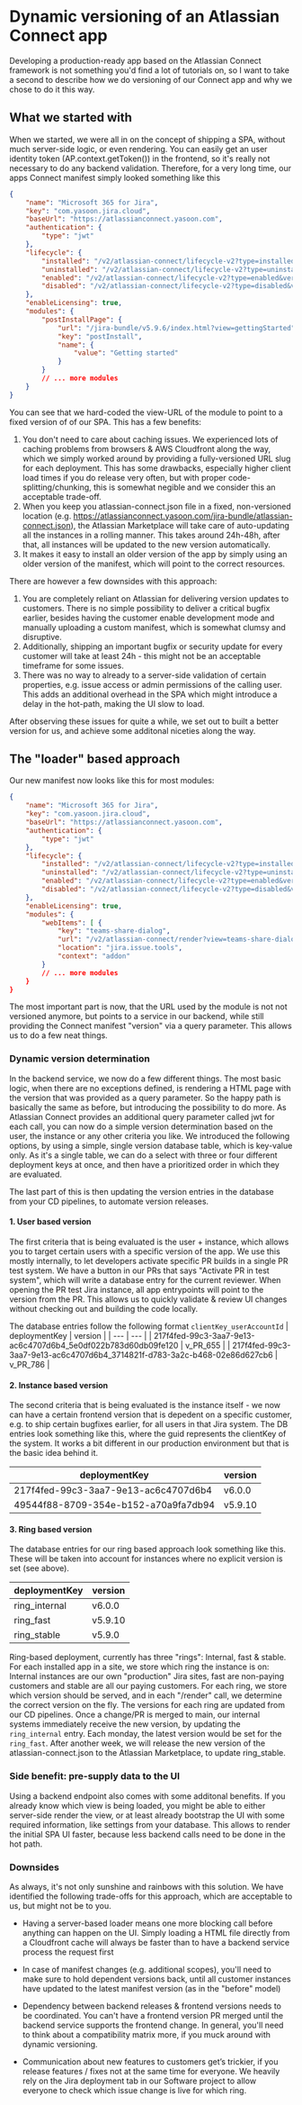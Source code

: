 # Dynamic versioning of an Atlassian Connect app
Developing a production-ready app based on the Atlassian Connect framework is not something you'd find a lot of tutorials on, so I want to take a second to describe how we do versioning of our Connect app and why we chose to do it this way.

## What we started with
When we started, we were all in on the concept of shipping a SPA, without much server-side logic, or even rendering. You can easily get an user identity token (AP.context.getToken()) in the frontend, so it's really not necessary to do any backend validation. Therefore, for a very long time, our apps Connect manifest simply looked something like this

```json
{
    "name": "Microsoft 365 for Jira",
    "key": "com.yasoon.jira.cloud",
    "baseUrl": "https://atlassianconnect.yasoon.com",
    "authentication": {
        "type": "jwt"
    },
    "lifecycle": {
        "installed": "/v2/atlassian-connect/lifecycle-v2?type=installed&version=5.9.6",
        "uninstalled": "/v2/atlassian-connect/lifecycle-v2?type=uninstalled&version=5.9.6",
        "enabled": "/v2/atlassian-connect/lifecycle-v2?type=enabled&version=5.9.6",
        "disabled": "/v2/atlassian-connect/lifecycle-v2?type=disabled&version=5.9.6"
    },
    "enableLicensing": true,
    "modules": {
        "postInstallPage": {
            "url": "/jira-bundle/v5.9.6/index.html?view=gettingStarted",
            "key": "postInstall",
            "name": {
                "value": "Getting started"
            }
        }
		// ... more modules
	}
}
```

You can see that we hard-coded the view-URL of the module to point to a fixed version of of our SPA. This has a few benefits:
1. You don't need to care about caching issues. We experienced lots of caching problems from browsers & AWS Cloudfront along the way, which we simply worked around by providing a fully-versioned URL slug for each deployment. This has some drawbacks, especially higher client load times if you do release very often, but with proper code-splitting/chunking, this is somewhat negible and we consider this an acceptable trade-off.
2. When you keep you atlassian-connect.json file in a fixed, non-versioned location (e.g. https://atlassianconnect.yasoon.com/jira-bundle/atlassian-connect.json), the Atlassian Marketplace will take care of auto-updating all the instances in a rolling manner. This takes around 24h-48h, after that, all instances will be updated to the new version automatically.
3. It makes it easy to install an older version of the app by simply using an older version of the manifest, which will point to the correct resources.

There are however a few downsides with this approach:
1. You are completely reliant on Atlassian for delivering version updates to customers. There is no simple possibility to deliver a critical bugfix earlier, besides having the customer enable development mode and manually uploading a custom manifest, which is somewhat clumsy and disruptive.
2. Additionally, shipping an important bugfix or security update for every customer will take at least 24h - this might not be an acceptable timeframe for some issues.
3. There was no way to already to a server-side validation of certain properties, e.g. issue access or admin permissions of the calling user. This adds an additional overhead in the SPA which might introduce a delay in the hot-path, making the UI slow to load.

After observing these issues for quite a while, we set out to built a better version for us, and achieve some additonal niceties along the way. 

## The "loader" based approach
Our new manifest now looks like this for most modules:
```json
{
    "name": "Microsoft 365 for Jira",
    "key": "com.yasoon.jira.cloud",
    "baseUrl": "https://atlassianconnect.yasoon.com",
    "authentication": {
        "type": "jwt"
    },
    "lifecycle": {
        "installed": "/v2/atlassian-connect/lifecycle-v2?type=installed&version=5.9.6",
        "uninstalled": "/v2/atlassian-connect/lifecycle-v2?type=uninstalled&version=5.9.6",
        "enabled": "/v2/atlassian-connect/lifecycle-v2?type=enabled&version=5.9.6",
        "disabled": "/v2/atlassian-connect/lifecycle-v2?type=disabled&version=5.9.6"
    },
    "enableLicensing": true,
    "modules": {
        "webItems": [ {
			"key": "teams-share-dialog",
			"url": "/v2/atlassian-connect/render?view=teams-share-dialog&version=5.9.6&issueId={issue.id}",
			"location": "jira.issue.tools",
			"context": "addon"
		} 
		// ... more modules
	}
}
```

The most important part is now, that the URL used by the module is not not versioned anymore, but points to a service in our backend, while still providing the Connect manifest "version" via a query parameter. This allows us to do a few neat things.

### Dynamic version determination
In the backend service, we now do a few different things. The most basic logic, when there are no exceptions defined, is rendering a HTML page with the version that was provided as a query parameter. So the happy path is basically the same as before, but introducing the possibility to do more. As Atlassian Connect provides an additional query parameter called jwt for each call, you can now do a simple version determination based on the user, the instance or any other criteria you like. We introduced the following options, by using a simple, single version database table, which is key-value only. As it's a single table, we can do a select with three or four different deployment keys at once, and then have a prioritized order in which they are evaluated. 

The last part of this is then updating the version entries in the database from your CD pipelines, to automate version releases.

#### 1. User based version
The first criteria that is being evaluated is the user + instance, which allows you to target certain users with a specific version of the app. We use this mostly internally, to let developers activate specific PR builds in a single PR test system. We have a button in our PRs that says "Activate PR in test system", which will write a database entry for the current reviewer. When opening the PR test Jira instance, all app entrypoints will point to the version from the PR. This allows us to quickly validate & review UI changes without checking out and building the code locally.

The database entries follow the following format
`clientKey_userAccountId`
| deploymentKey | version |
| --- | --- |
| 217f4fed-99c3-3aa7-9e13-ac6c4707d6b4_5e0df022b783d60db09fe120 | v_PR_655 |
| 217f4fed-99c3-3aa7-9e13-ac6c4707d6b4_3714821f-d783-3a2c-b468-02e86d627cb6 | v_PR_786 |

#### 2. Instance based version
The second criteria that is being evaluated is the instance itself - we now can have a certain frontend version that is depedent on a specific customer, e.g. to ship certain bugfixes earlier, for all users in that Jira system. The DB entries look something like this, where the guid represents the clientKey of the system. It works a bit different in our production environment but that is the basic idea behind it.

| deploymentKey | version |
| --- | --- |
| 217f4fed-99c3-3aa7-9e13-ac6c4707d6b4 | v6.0.0 |
| 49544f88-8709-354e-b152-a70a9fa7db94 | v5.9.10 |


#### 3. Ring based version
The database entries for our ring based approach look something like this. These will be taken into account for instances where no explicit version is set (see above).

| deploymentKey | version |
| --- | --- |
| ring_internal | v6.0.0 |
| ring_fast | v5.9.10 |
| ring_stable | v5.9.0 |

Ring-based deployment, currently has three "rings": Internal, fast & stable. For each installed app in a site, we store which ring the instance is on: Internal instances are our own "production" Jira sites, fast are non-paying customers and stable are all our paying customers. For each ring, we store which version should be served, and in each "/render" call, we determine the correct version on the fly. The versions for each ring are updated from our CD pipelines. Once a change/PR is merged to main, our internal systems immediately receive the new version, by updating the `ring_internal` entry. Each monday, the latest version would be set for the `ring_fast`. After another week, we will release the new version of the atlassian-connect.json to the Atlassian Marketplace, to update ring_stable.

### Side benefit: pre-supply data to the UI
Using a backend endpoint also comes with some additonal benefits. If you already know which view is being loaded, you might be able to either server-side render the view, or at least already bootstrap the UI with some required information, like settings from your database. This allows to render the initial SPA UI faster, because less backend calls need to be done in the hot path.

### Downsides
As always, it's not only sunshine and rainbows with this solution. We have identified the following trade-offs for this approach, which are acceptable to us, but might not be to you.

- Having a server-based loader means one more blocking call before anything can happen on the UI. Simply loading a HTML file directly from a Cloudfront cache will always be faster than to have a backend service process the request first

- In case of manifest changes (e.g. additional scopes), you'll need to make sure to hold dependent versions back, until all customer instances have updated to the latest manifest version (as in the "before" model) 

- Dependency between backend releases & frontend versions needs to be coordinated. You can't have a frontend version PR merged until the backend service supports the frontend change. In general, you'll need to think about a compatibility matrix more, if you muck around with dynamic versioning.

- Communication about new features to customers get’s trickier, if you release features / fixes not at the same time for everyone. We heavily rely on the Jira deployment tab in our Software project to allow everyone to check which issue change is live for which ring.

